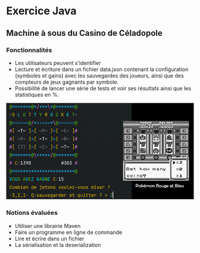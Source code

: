 # Exercice Java

## Machine à sous du Casino de Céladopole

### Fonctionnalités

- Les utilisateurs peuvent s'identifier
- Lecture et écriture dans un fichier data.json contenant la configuration (symboles et gains) avec les sauvegardes des joueurs, ainsi que des compteurs de jeux gagnants par symbole.
- Possibilité de lancer une série de tests et voir ses résultats ainsi que les statistiques en %.

![pokemon](illustration.png)

### Notions évaluées

- Utiliser une librairie Maven
- Faire un programme en ligne de commande
- Lire et écrire dans un fichier
- La sérialisation et la deserialization
